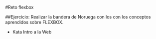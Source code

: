#Reto flexbox

##Ejercicio: Realizar la bandera de Noruega con los con los conceptos aprendidos sobre FLEXBOX.

- Kata Intro a la Web

